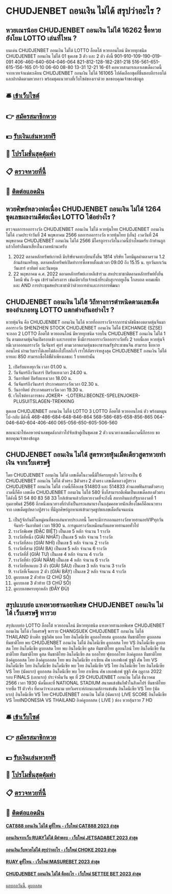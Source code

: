 # CHUDJENBET ถอนเงิน ไม่ได้ สรุปว่าอะไร ?
## หวยเณรน้อย CHUDJENBET ถอนเงิน ไม่ได้ 16262 ซื้อหวยยังโยม LOTTO เล่นที่ไหน ?
บนเด่น CHUDJENBET ถอนเงิน ไม่ได้ LOTTO ล็อตโต้ หวยออนไลน์ มีหวยทุกชนิด CHUDJENBET ถอนเงิน ไม่ได้ 01 ชุดเลข 3 ตัว และ 2 ตัว ดังนี้
901-910-109-190-019-091
406-460-640-604-046-064
821-812-128-182-281-218
516-561-651-615-156-165
01-10
06-60
08-80
13-31
12-21
16-61
คอหวยสามารถเอาเลขเด็ดงวดนี้จากหวยเจ้าแม่ตะเคียน CHUDJENBET ถอนเงิน ไม่ได้ 161065 ไปคัดเลือกชุดที่ชื่นชอบอีกรอบได้ และฝากติดตามหวยลาว พร้อมชุดแนวทางที่เว็บไซต์ของเราด้วย
ขอขอบคุณเจ้าของข้อมูล

## 🛎 [เข้าเว็บไซต์](https://bit.ly/3BG5bNw)
## 👉 [สมัครสมาชิกหวย](https://bit.ly/3BG5bNw)
## 💵 [รับเงินเล่นหวยฟรี](https://bit.ly/3C3mvgS)
## 👑 [โปรโมชั่นสุดคุ้มค่า](https://bit.ly/3C3mvgS)
## 📋 [ตรวจหวยที่นี้](https://bit.ly/3C3mvgS)
## 📱 [ติดต่อแอดมิน](https://bit.ly/3C3mvgS)

## หวยศิษย์หลวงพ่อเนื่อง CHUDJENBET ถอนเงิน ไม่ได้ 1264 ชุดเลขผลงานดีต่อเนื่อง LOTTO ได้อย่างไร ?
ตรวจผลการออกรางวัล CHUDJENBET ถอนเงิน ไม่ได้ หวยหุ้นไทย CHUDJENBET ถอนเงิน ไม่ได้ งวดประจำวันที่ 24 พฤษภาคม 2566
ผลการออกรางวัล หวยหุ้นไทย (เย็น) งวดวันที่ 24 พฤษภาคม CHUDJENBET ถอนเงิน ไม่ได้ 2566 มีใครถูกรางวัลในงวดนี้บ้างไหมครับ ถ้าท่านถูกแล้วก็อย้าลืมมาเสี่ยงในงวดหน้านะครับ
1. 2022 ตลาดหลักทรัพย์เกาหลี มีบริษัทจดทะเบียนทั้งสิ้น 1814 บริษัท โดยมีมูลค่าตลาดรวม 1.2 ล้านล้านเหรียญ. ตลาดหลักทรัพย์เปิดทำการซื้อขายตั้งแต่เวลา 09.00 ถึง 15.15 น. ทุกวันยกเว้นวันเสาร์ อาทิตย์ และวันหยุด
2. 22 พฤษภาคม ค.ศ. 2022 ตลาดหลักทรัพย์เกาหลีเข้าร่วม สหประชาชาติตลาดหลักทรัพย์ยั่งยืน โดยมี พัน กี-มุน เข้าร่วมโครงการ เช่นเดียวกับเจ้าหน้าที่ระดับสูงจากยูเอ็น โกลบอล คอมแพ็ก และ AND การประชุมสหประชาชาติว่าด้วยการค้าและการการพัฒนา

## CHUDJENBET ถอนเงิน ไม่ได้ วิถีทางการตำหนิดตามเลขเด็ดของอำเภอหนู LOTTO แตกต่างกันอย่างไร ?
หวยหุ้นจีน คือ CHUDJENBET ถอนเงิน ไม่ได้ หวยที่ออกรางวัลจากการนำดัชนีของตลาดหุ้นจีนมาออกรางวัล SHENZHEN STOCK CHUDJENBET ถอนเงิน ไม่ได้ EXCHANGE (SZSE) จะออก 2 LOTTO ล็อตโต้ หวยออนไลน์ มีหวยทุกชนิด รอบใน CHUDJENBET ถอนเงิน ไม่ได้ 1 วัน ตามตลาดหุ้นจีนเปิดรอบเช้า และรอบบ่าย ซึ่งมีการออกรางวัลออกรางวัลทั้ง 2 รอบนี้เลย หวยหุ้นจียมีเวลาออกผลรางวัล วันจันทร์ ศุกร์ ตามเวลาตลาดหุ้นของาธารณรัฐประชาชนจีน สามารถ ซื้อหวยออนไลน์ ผ่านเว้บเราได้เลยไม่ต้องไปไกลถึงจี เราให้อัตราจ่ายสูงสุด CHUDJENBET ถอนเงิน ไม่ได้ บาทละ 850 สามารถซื้อได้ขั้ต่ำเพียงเลขละ 1 บาทเท่านั้น
1. เปิดรับแทงทุกวัน เวลา 01.00 น.
2. วันจันทร์ถึงวันเสาร์ ปิดรับแทงเวลา 24.00 น.
3. วันอาทิตย์ ปิดรับแทงเวลา 18.00 น.
4. วันจันทร์ถึงวันเสาร์ ประกาศผลรางวัลเวลา 02.30 น.
5. วันอาทิตย์ ประกาศผลรางวัลเวลา 19.30 น.
6. เว็บไซต์ทางการของ JOKER+  -LOTERIJ.BEONZE-SPELENJOKER-PLUSUITSLAGEN-TREKKING

ชุดเลข CHUDJENBET ถอนเงิน ไม่ได้ LOTTO 3 LOTTO ล็อตโต้ หวยออนไลน์ ตัว พร้อมหมุนไป-กลับ มีดังนี้
468-486-684-648-846-864
568-586-685-658-856-865
064-046-640-604-406-460
065-056-650-605-506-560

ขอแนะนำให้คอหวยนำเลขชุดดังกล่าวไปจับเข้าคู่เป็นชุดเลข 2 ตัว แนวทางเลขเด็ดงวดนี้อีกรอบ
ขอขอบคุณเจ้าของข้อมูล

## CHUDJENBET ถอนเงิน ไม่ได้ สูตรหวยหุ้นเม็ดเดียวสูตรหวยทำเงิน จากเว็บเศรษฐี
โดย CHUDJENBET ถอนเงิน ไม่ได้ เลขเด็ดในงวดนี้มีให้ครบทุกตัว ไม่ว่าจะเป็น 6 CHUDJENBET ถอนเงิน ไม่ได้ ตัวตรง 3ตัวตรง 2 ตัวตรง เลขเด็ดหลวงปู่สรวง CHUDJENBET ถอนเงิน ไม่ได้ งวดนี้ก็คือเลข 514803 และ 514833 ส่วนเลขฟันสามตัวตรงๆงวดนี้ก็คือ เลขเด็ด CHUDJENBET ถอนเงิน ไม่ได้ 580 ซึ่งก็สามารถตีเพิ่มเป็นเลขเด็ดสองตัวตรงได้ดังนี้ 51 54 80 83 58 33
ใกล้เข้ามาแล้วกับหวยงวดที่จะถึงนี้ สลากกินแบ่งรัฐบาลงวดที่ 1 กุมภาพันธ์ 2566 อีกหนึ่งแนวทางที่กำลังเป็นกระแสมาแรงในกลุ่มคอหวยนักเสี่ยงโชคก็คือแนวทางจาก เลขเด็ดธูปหลวงปู่สรวง ที่มีลูกศิษย์ลูกหาแห่เข้ามาจุดธูปขอเลขเด็ดกันจนแน่น
1. เป็นรู้จักกันดีในหมู่คนที่ชอบเล่นหวยประเภทนี้ โดยจะมีการออกผลรางวัลหวยฮานอยVIPทุกวันจันทร์-วันอาทิตย์ เวลา 1930 น. การดูผลรางวัลเหมือนกับผลหวยฮานอยทั่วไป
2. รางวัลพิเศษ (ĐẶC BIỆT) เป็นเลข 5 หลัก จำนวน 1 รางวัล
3. รางวัลที่หนึ่ง (GIẢI NHẤT) เป็นเลข 5 หลัก จำนวน 1 รางวัล
4. รางวัลที่สอง (GIẢI NHÌ) เป็นเลข 5 หลัก จำนวน 2 รางวัล
5. รางวัลที่สาม (GIẢI BA) เป็นเลข 5 หลัก จำนวน 6 รางวัล
6. รางวัลที่สี่ (GIẢI TƯ) เป็นเลข 4 หลัก จำนวน 4 รางวัล
7. รางวัลที่ห้า (GIẢI NĂM) เป็นเลข 4 หลัก จำนวน 6 รางวัล
8. รางวัลที่หกแบบ 3 ตัว (GIẢI SÁU) เป็นเลข 3 หลัก จำนวน 3 รางวัล
9. รางวัลที่เจ็ดแบบ 2 ตัว (GIẢI BẢY) เป็นเลข 2 หลัก จำนวน 4 รางวัล
10. ดูแบบเลข 2 ตัวท้าย (2 CHỮ SỐ)
11. ดูแบบเลข 3 ตัวท้าย (3 CHỮ SỐ)
12. ดูแบบเลขครบทุกหลัก (ĐẦY ĐỦ)

## สรุปแบบย่อ แทงหวยฮานอยพิเศษ CHUDJENBET ถอนเงิน ไม่ได้ เว็บเศรษฐี พารวย
สรุปแบบย่อ LOTTO ล็อตโต้ หวยออนไลน์ มีหวยทุกชนิด แทงหวยฮานอยพิเศษ CHUDJENBET ถอนเงิน ไม่ได้ เว็บเศรษฐี พารวย CHANGSUEK CHUDJENBET ถอนเงิน ไม่ได้ THAILAND ช้างศึก ซูซูกิคัพ บอล ไทย อินโดนีเซีย ดูบอลไทยสด ดูบอลสด ทีมชาติไทย ดูบอลสด ทีมชาติไทย พบ CHUDJENBET ถอนเงิน ไม่ได้ อินโดนีเซีย ดูบอลสด ไทย VS อินโดนีเซีย ดูบอลสด ไทย อินโดนีเซีย ดูบอลสด ไทย พบ อินโดนีเซีย ดูสด ทีมชาติไทย ดูออนไลน์ ไทย อินโดนีเซีย ทีมชาติไทย ทีมชาติไทย ดูสด ทีมชาติไทย อินโดนีเซีย สด บอลไทย ฟุตบอลไทย ลิงค์ดูบอล ทีมชาติไทย ลิงค์ดูบอลสด ไทย ลิงค์ดูบอลสด ไทย พบ อินโดนีเซีย อาเซียน คัพ เอเอฟเอฟ ซูซูกิ คัพ ไทย VS อินโดนีเซีย ไทย อินโดนีเซีย อินโดนีเซีย พบ ไทย อินโดนีเซีย VS ไทย อินโดนีเซีย ไทย
อินโดนีเซีย VS ไทย (นัดแรก)
ดูบอลสด อินโดนีเซีย พบ ไทย อาเซียน คัพ เอเอฟเอฟ ซูซูกิ คัพ ฤดูกาล 2022 รอบ FINALS (เลกแรก) ประจำคืนวัน พุธ ที่ 29 CHUDJENBET ถอนเงิน ไม่ได้ ธันวาคม 2566 เวลา 1930 นัดนี้แตะที่ NATIONAL STADIUM สนามแข่งขันกีฬาในสิงคโปร์
ทีมชาติไทย รายชื่อ 11 ตัวจริง ที่คาดว่าจะลงสนาม
บทวิเคราะห์ก่อนเกมส์การแข่งขัน อินโดนีเซีย VS ไทย (นัดแรก)
อินโดนีเซีย VS ไทย CHUDJENBET ถอนเงิน ไม่ได้ (นัดแรก)
LIVE SCORE อินโดนีเซีย VS ไทยINDONESIA VS THAILAND
ลิงค์ดูบอลสด ( LIVE )
ช่อง หวยลุ้นรวย 7 HD

## 🛎 [เข้าเว็บไซต์](https://bit.ly/3BG5bNw)
## 👉 [สมัครสมาชิกหวย](https://bit.ly/3BG5bNw)
## 💵 [รับเงินเล่นหวยฟรี](https://bit.ly/3C3mvgS)
## 👑 [โปรโมชั่นสุดคุ้มค่า](https://bit.ly/3C3mvgS)
## 📋 [ตรวจหวยที่นี้](https://bit.ly/3C3mvgS)
## 📱 [ติดต่อแอดมิน](https://bit.ly/3C3mvgS)

#### [CAT888 ถอนเงิน ไม่ได้ ดูที่ไหน - เว็บใหม่ CAT888 2023 ล่าสุด](https://atom.io/themes/cat888%20ถอนเงิน%20ไม่ได้%20ดูที่ไหน%20-%20เว็บใหม่%20cat888%202023%20ล่าสุด)
#### [ถอนเงินจากเว็บ RUAYไม่ได้ มีคำตอบ - เว็บใหม่ JETSADABET 2023 ล่าสุด](https://atom.io/themes/ถอนเงินจากเว็บ%20ruayไม่ได้%20มีคำตอบ%20-%20เว็บใหม่%20jetsadabet%202023%20ล่าสุด)
#### [ถอนเงินเว็บหวยไม่ได้ สรุปว่าอะไร - เว็บใหม่ CHOKE 2023 ล่าสุด](https://atom.io/themes/ถอนเงินเว็บหวยไม่ได้%20สรุปว่าอะไร%20-%20เว็บใหม่%20choke%202023%20ล่าสุด)
#### [RUAY ดูที่ไหน - เว็บใหม่ MASUREBET 2023 ล่าสุด](https://atom.io/themes/ruay%20ดูที่ไหน%20-%20เว็บใหม่%20masurebet%202023%20ล่าสุด)
#### [CHUDJENBET ถอนเงิน ไม่ได้ คืออะไร - เว็บใหม่ SETTEE BET 2023 ล่าสุด](https://atom.io/themes/chudjenbet%20ถอนเงิน%20ไม่ได้%20คืออะไร%20-%20เว็บใหม่%20settee%20bet%202023%20ล่าสุด)

[ผลบอลวันนี้](https://siamsport.tv "ผลบอลวันนี้"), [ดูบอลสด](https://siamsport.tv/ดูบอลสด "ดูบอลสด")